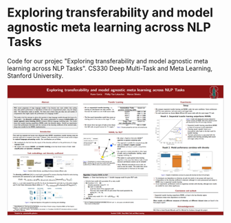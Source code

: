# Exploring transferability and model agnostic meta learning across NLP Tasks

Code for our projec "Exploring transferability and model agnostic meta learning across NLP Tasks". CS330 Deep Multi-Task and Meta Learning, Stanford University.

![plot](Poster_picture.PNG)





